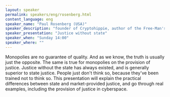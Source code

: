 ```yaml
---
layout: speaker
permalink: speakers/eng/rosenberg.html
content_language: eng
speaker_name: "Paul Rosenberg (USA)"
speaker_description: "founder of Cryptohippie, author of the Free-Man's Perspective"
speaker_presentation: "Justice without state"
speaker_when: "Sunday 14:00"
speaker_where: ""
---
```


Monopolies are no guarantee of quality. And as we know, the truth is  usually just the opposite. The same is true for monopolies on the provision of justice. Justice without the state has always existed, and is generally superior  to state justice. People just don't think so, because they've been  trained not to think so. This presentation will explain the practical differences between state and market-provided justice, and go through real examples, including the provision of justice in cyberspace.
